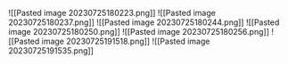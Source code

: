 ![[Pasted image 20230725180223.png]]
![[Pasted image 20230725180237.png]]
![[Pasted image 20230725180244.png]]
![[Pasted image 20230725180250.png]]
![[Pasted image 20230725180256.png]]
![[Pasted image 20230725191518.png]]
![[Pasted image 20230725191535.png]]
